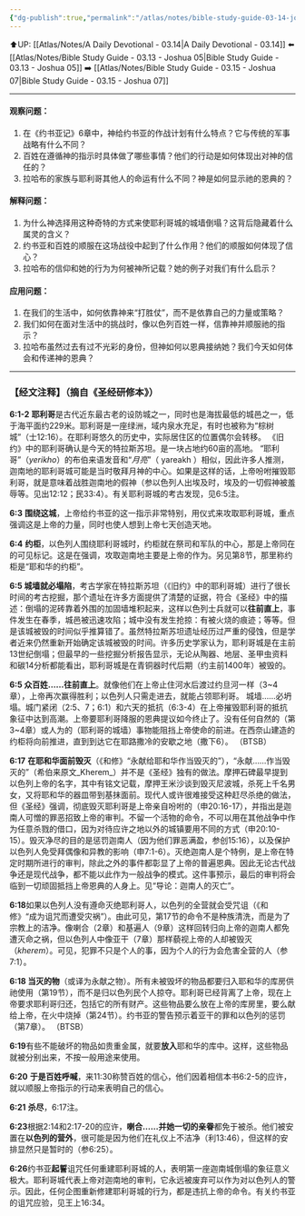 ```yaml
---
{"dg-publish":true,"permalink":"/atlas/notes/bible-study-guide-03-14-joshua-06/"}
---
```


⬆️UP: [[Atlas/Notes/A Daily Devotional - 03.14\|A Daily Devotional - 03.14]]
⬅️ [[Atlas/Notes/Bible Study Guide - 03.13 - Joshua 05\|Bible Study Guide - 03.13 - Joshua 05]]
➡️ [[Atlas/Notes/Bible Study Guide - 03.15 - Joshua 07\|Bible Study Guide - 03.15 - Joshua 07]] 

---

#### 观察问题：

1. 在《约书亚记》6章中，神给约书亚的作战计划有什么特点？它与传统的军事战略有什么不同？
2. 百姓在遵循神的指示时具体做了哪些事情？他们的行动是如何体现出对神的信任的？
3. 拉哈布的家族与耶利哥其他人的命运有什么不同？神是如何显示祂的恩典的？

#### 解释问题：

1. 为什么神选择用这种奇特的方式来使耶利哥城的城墙倒塌？这背后隐藏着什么属灵的含义？
2. 约书亚和百姓的顺服在这场战役中起到了什么作用？他们的顺服如何体现了信心？
3. 拉哈布的信仰和她的行为为何被神所记载？她的例子对我们有什么启示？

#### 应用问题：

1. 在我们的生活中，如何依靠神来“打胜仗”，而不是依靠自己的力量或策略？
2. 我们如何在面对生活中的挑战时，像以色列百姓一样，信靠神并顺服祂的指示？
3. 拉哈布虽然过去有过不光彩的身份，但神如何以恩典接纳她？我们今天如何体会和传递神的恩典？

---
### 【经文注释】（摘自《圣经研修本》）

**6:1-2** **耶利哥**是古代近东最古老的设防城之一，同时也是海拔最低的城邑之一，低于海平面约229米。耶利哥是一座绿洲，域内泉水充足，有时也被称为“棕树城”（士12:16）。在耶利哥悠久的历史中，实际居住区的位置偶尔会转移。 《旧约》中的耶利哥确认是今天的特拉斯苏坦。是一块占地约60亩的高地。 “耶利哥”（_yerikho_）的布伯来语发音和“_月亮_”（ yareakh ）相似，因此许多人推测，迦南地的耶利哥城可能是当时敬拜月神的中心。如果是这样的话，上帝吩咐摧毁耶利哥，就是意味着战胜迦南地的假神（参以色列人出埃及时，埃及的一切假神被羞辱等。见出12:12；民33:4）。有关耶利哥城的考古发现，见6:5注。

**6:3** **围绕这城**，上帝给约书亚的这一指示非常特别，用仪式来攻取耶利哥城，重点强调这是上帝的力量，同时也使人想到上帝七天创造天地。

**6:4** **约柜**，以色列人围绕耶利哥城时，约柜就在祭司和军队的中心，那是上帝同在的可见标记。这是在强调，攻取迦南地主要是上帝的作为。另见第8节，那里称约柜是“耶和华的约柜”。

**6:5 城墙就必塌陷**，考古学家在特拉斯苏坦（《旧约》中的耶利哥城）进行了很长时间的考古挖掘，那个遗址在许多方面提供了清楚的证据，符合《圣经》中的描述：倒塌的泥砖靠着外围的加固墙堆积起来，这样以色列士兵就可以**往前直上**，事件发生在春季，城邑被迅速攻陷；城中没有发生抢掠：有被火烧的痕迹；等等。但是该城被毁的时间似乎推算错了。虽然特拉斯苏坦遗址经历过严重的侵蚀，但是学者近来仍然重新开始确定该城被毁的时间。许多历史学家认为，耶利哥城是在主前13世纪倒塌；但最早的一些挖掘分析报告显示，无论从陶器、地层、圣甲虫资料和碳14分析都能看出，耶利哥城是在青铜器时代后期（约主前1400年）被毁的。

**6:5 众百姓……往前直上**。就像他们在上帝止住河水后渡过约旦河一样（3~4章），上帝再次赢得胜利；以色列人只需走进去，就能占领耶利哥。 城墙……必坍塌。城门紧闭（2:5、7；6:1）和六天的抵抗（6:3-4）在上帝摧毁耶利哥的抵抗象征中达到高潮。上帝要耶利哥降服的恩典提议如今终止了。没有任何自然的（第3~4章）或人为的（耶利哥的城墙）事物能阻挡上帝使命的前进。在西奈山建造的约柜将向前推进，直到到达它在耶路撒冷的安歇之地（撒下6）。 （BTSB）

**6:17** **在耶和华面前毁灭**（《和修》“永献给耶和华作当毁灭的”），“永献……作当毁灭的”（希伯来原文_Kherem_）并不是《圣经》独有的做法。摩押石碑最早提到以色列上帝的名字，其中有铭文记载，摩押王米沙谈到毁灭尼波城，杀死上千名男女，又将耶和华的器皿带到基抹面前。现代人或许很难接受这种赶尽杀绝的做法，但《圣经》强调，彻底毁灭耶利哥是上帝亲自吩咐的（申20:16-17），并指出是迦南人可憎的罪恶招致上帝的审判。不留一个活物的命令，不可以用在其他战争中作为任意杀戮的借口，因为对待应许之地以外的城镇要用不同的方式（申20:10-15）。毁灭净尽的目的是惩罚迦南人（因为他们罪恶满盈，参创15:16），以及保护以色列人免受拜偶像和异教的影响（申7:1-6）。灭绝迦南人是个特例，是上帝在特定时期所进行的审判，除此之外的事件都彰显了上帝的普遍恩典。因此无论古代战争还是现代战争，都不能以此作为一般战争的模式。这件事预示，最后的审判将会临到一切顽固抵挡上帝恩典的人身上。见“导论：迦南人的灭亡”。

**6:18**如果以色列人没有遵命灭绝耶利哥人，以色列的全营就会受咒诅（《和修》“成为诅咒而遭受灾祸”）。由此可见，第17节的命令不是种族清洗，而是为了宗教上的洁净。像喇合（2章）和基遍人（9章）这样回转归向上帝的迦南人都免遭灭命之祸，但以色列人中像亚干（7章）那样藐视上帝的人却被毁灭（_kherem_）。可见，犯罪不只是个人的事，因为个人的行为会危害全营的人（参7:1）。

**6:18 当灭的物**（或译为永献之物）。所有未被毁坏的物品都要归入耶和华的库房供祂使用（第19节），而不是归以色列民个人掠夺。耶利哥已经背离了上帝，现在上帝要求耶利哥归还，包括它的所有财产。这些物品要么放在上帝的库房里，要么献给上帝，在火中烧掉（第24节）。约书亚的警告预示着亚干的罪和以色列的惩罚（第7章）。 （BTSB）

**6:19**有些不能破坏的物品如贵重金属，就要**放入**耶和华的库中。这样，这些物品就被分别出来，不按一般用途来使用。

**6:20** **于是百姓呼喊**，来11:30称赞百姓的信心，他们因着相信本书6:2-5的应许，就以顺服上帝指示的行动来表明自己的信心。

**6:21** **杀尽**，6:17注。

**6:23**根据2:14和2:17-20的应许，**喇合……并她一切的亲眷**都免于被杀。他们被安置在**以色列的营外**，很可能是因为他们在礼仪上不洁净（利13:46），但这样的安排显然只是暂时的（参6:25）。

**6:26**约书亚**起誓**诅咒任何重建耶利哥城的人，表明第一座迦南城倒塌的象征意义极大。耶利哥城代表上帝对迦南地的审判，它永远被废弃可以作为对以色列人的警示。因此，任何企图重新修建耶利哥城的行为，都是违抗上帝的命令。有关约书亚的诅咒应验，见王上16:34。